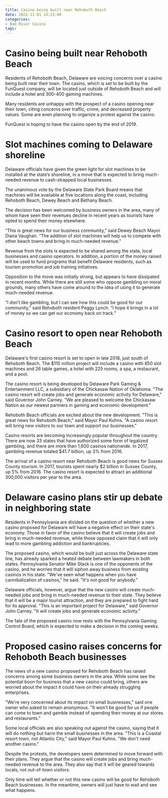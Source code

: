 ```yaml
---
title: Casino being built near Rehoboth Beach
date: 2022-11-01 14:23:00
categories:
- Bad River Casino
tags:
---
```



#  Casino being built near Rehoboth Beach

Residents of Rehoboth Beach, Delaware are voicing concerns over a casino being built near their town. The casino, which is set to be built by the FunQuest company, will be located just outside of Rehoboth Beach and will include a hotel and 300-400 gaming machines.

Many residents are unhappy with the prospect of a casino opening near their town, citing concerns over traffic, crime, and decreased property values. Some are even planning to organize a protest against the casino.

FunQuest is hoping to have the casino open by the end of 2019.

#  Slot machines coming to Delaware shoreline

Delaware officials have given the green light for slot machines to be installed at the state’s shoreline, in a move that is expected to bring much-needed revenue to cash-strapped local businesses.

The unanimous vote by the Delaware State Park Board means that machines will be available at five locations along the coast, including Rehoboth Beach, Dewey Beach and Bethany Beach.

The decision has been welcomed by business owners in the area, many of whom have seen their revenues decline in recent years as tourists have opted to spend their money elsewhere.

“This is great news for our business community,” said Dewey Beach Mayor Diana Vaughan. “The addition of slot machines will help us to compete with other beach towns and bring in much-needed revenue.”

Revenue from the slots is expected to be shared among the state, local businesses and casino operators. In addition, a portion of the money raised will be used to fund programs that benefit Delaware residents, such as tourism promotion and job training initiatives.

Opposition to the move was initially strong, but appears to have dissipated in recent months. While there are still some who oppose gambling on moral grounds, many others have come around to the idea of using it to generate much-needed revenue.

“I don’t like gambling, but I can see how this could be good for our community,” said Rehoboth resident Peggy Lynch. “I hope it brings in a lot of money so we can get our economy back on track.”

#  Casino resort to open near Rehoboth Beach

Delaware's first casino resort is set to open in late 2018, just south of Rehoboth Beach. The $110 million project will include a casino with 850 slot machines and 26 table games, a hotel with 225 rooms, a spa, a restaurant, and a pool.

The casino resort is being developed by Delaware Park Gaming & Entertainment LLC, a subsidiary of the Chickasaw Nation of Oklahoma. "The casino resort will create jobs and generate economic activity for Delaware," said Governor John Carney. "We are pleased to welcome the Chickasaw Nation as our newest partners in gaming and economic development."

Rehoboth Beach officials are excited about the new development. "This is great news for Rehoboth Beach," said Mayor Paul Kuhns. "A casino resort will bring new visitors to our town and support our businesses."

Casino resorts are becoming increasingly popular throughout the country. There are now 33 states that have authorized some form of legalized gambling, and there are more than 1,600 casinos nationwide. In 2017, gambling revenue totaled $41.7 billion, up 3% from 2016.

The arrival of a casino resort near Rehoboth Beach is good news for Sussex County tourism. In 2017, tourists spent nearly $2 billion in Sussex County, up 5% from 2016. The casino resort is expected to attract an additional 300,000 visitors per year to the area.

#  Delaware casino plans stir up debate in neighboring state

Residents in Pennsylvania are divided on the question of whether a new casino proposed for Delaware will have a negative effect on their state's economy. Those in favor of the casino believe that it will create jobs and bring in much-needed revenue, while those opposed claim that it will only lead to more gambling addiction and bankruptcies.

The proposed casino, which would be built just across the Delaware state line, has already sparked a heated debate between lawmakers in both states. Pennsylvania Senator Mike Stack is one of the opponents of the casino, and he worries that it will siphon away business from existing casinos in his state. "We've seen what happens when you have cannibalization of casinos," he said. "It's not good for anybody."

Delaware officials, however, argue that the new casino will create much-needed jobs and bring in much-needed revenue to their state. They believe that it will be a major tourist attraction, and they are prepared to fight hard for its approval. "This is an important project for Delaware," said Governor John Carney. "It will create jobs and generate economic activity."

The fate of the proposed casino now rests with the Pennsylvania Gaming Control Board, which is expected to make a decision in the coming weeks.

#  Proposed casino raises concerns for Rehoboth Beach businesses

The news of a new casino proposed for Rehoboth Beach has raised concerns among some business owners in the area. While some see the potential boon for business that a new casino could bring, others are worried about the impact it could have on their already struggling enterprises.

"We're very concerned about its impact on small businesses," said one owner who asked to remain anonymous. "It won't be good for us if people can come to town and gamble instead of spending their money at our stores and restaurants."

Some local officials are also speaking out against the casino, saying that it will do nothing but harm the small businesses in the area. "This is a Coastal resort town, not Atlantic City," said Mayor Paul Kuhns. "We don't need another casino."

Despite the protests, the developers seem determined to move forward with their plans. They argue that the casino will create jobs and bring much-needed revenue to the area. They also say that it will be geared towards locals, not out-of-town visitors.

Only time will tell whether or not this new casino will be good for Rehoboth Beach businesses. In the meantime, owners will just have to wait and see what happens.